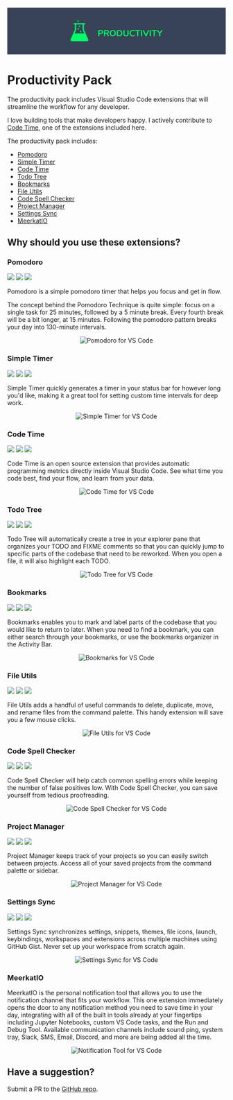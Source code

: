![Banner](banner.png)

# Productivity Pack

The productivity pack includes Visual Studio Code extensions that will streamline the workflow for any developer. 

I love building tools that make developers happy. I actively contribute to [Code Time](https://marketplace.visualstudio.com/items?itemName=softwaredotcom.swdc-vscode), one of the extensions included here.

The productivity pack includes: 

* [Pomodoro](https://marketplace.visualstudio.com/items?itemName=cosminalco.pomodoro)
* [Simple Timer](https://marketplace.visualstudio.com/items?itemName=burkeholland.simple-timer)
* [Code Time](https://marketplace.visualstudio.com/items?itemName=softwaredotcom.swdc-vscode)
* [Todo Tree](https://marketplace.visualstudio.com/items?itemName=Gruntfuggly.todo-tree)
* [Bookmarks](https://marketplace.visualstudio.com/items?itemName=alefragnani.Bookmarks)
* [File Utils](https://marketplace.visualstudio.com/items?itemName=sleistner.vscode-fileutils)
* [Code Spell Checker](https://marketplace.visualstudio.com/items?itemName=streetsidesoftware.code-spell-checker)
* [Project Manager](https://marketplace.visualstudio.com/items?itemName=alefragnani.project-manager)
* [Settings Sync](https://marketplace.visualstudio.com/items?itemName=Shan.code-settings-sync)
* [MeerkatIO](https://marketplace.visualstudio.com/items?itemName=MeerkatIO.meerkatio)

## Why should you use these extensions? 

### Pomodoro

[![](https://vsmarketplacebadge.apphb.com/version-short/cosminalco.pomodoro.svg)](https://marketplace.visualstudio.com/items?itemName=cosminalco.pomodoro) 
[![](https://vsmarketplacebadge.apphb.com/installs-short/cosminalco.pomodoro.svg)](https://marketplace.visualstudio.com/items?itemName=cosminalco.pomodoro) 
[![](https://vsmarketplacebadge.apphb.com/rating-short/cosminalco.pomodoro.svg)](https://marketplace.visualstudio.com/items?itemName=cosminalco.pomodoro)

Pomodoro is a simple pomodoro timer that helps you focus and get in flow. 

The concept behind the Pomodoro Technique is quite simple: focus on a single task for 25 minutes, followed by a 5 minute break. Every fourth break will be a bit longer, at 15 minutes. Following the pomodoro pattern breaks your day into 130-minute intervals.

<p align="center" style="margin: 0 10%">
  <img src="https://github.com/cosminalco/pomodoro-vscode/raw/master/images/pomodoro.gif" alt="Pomodoro for VS Code" />
</p>

### Simple Timer

[![](https://vsmarketplacebadge.apphb.com/version-short/burkeholland.simple-timer.svg)](https://marketplace.visualstudio.com/items?itemName=burkeholland.simple-timer) 
[![](https://vsmarketplacebadge.apphb.com/installs-short/burkeholland.simple-timer.svg)](https://marketplace.visualstudio.com/items?itemName=burkeholland.simple-timer) 
[![](https://vsmarketplacebadge.apphb.com/rating-short/burkeholland.simple-timer.svg)](https://marketplace.visualstudio.com/items?itemName=burkeholland.simple-timer)

Simple Timer quickly generates a timer in your status bar for however long you'd like, making it a great tool for setting custom time intervals for deep work. 

<p align="center" style="margin: 0 10%">
  <img src="https://i.imgur.com/LONhxX5.png" alt="Simple Timer for VS Code" />
</p>

### Code Time

[![](https://vsmarketplacebadge.apphb.com/version-short/softwaredotcom.swdc-vscode.svg)](https://marketplace.visualstudio.com/items?itemName=softwaredotcom.swdc-vscode) 
[![](https://vsmarketplacebadge.apphb.com/installs-short/softwaredotcom.swdc-vscode.svg)](https://marketplace.visualstudio.com/items?itemName=softwaredotcom.swdc-vscode) 
[![](https://vsmarketplacebadge.apphb.com/rating-short/softwaredotcom.swdc-vscode.svg)](https://marketplace.visualstudio.com/items?itemName=softwaredotcom.swdc-vscode)

Code Time is an open source extension that provides automatic programming metrics directly inside Visual Studio Code. See what time you code best, find your flow, and learn from your data. 

<p align="center" style="margin: 0 10%">
  <img src="https://s3-us-west-1.amazonaws.com/swdc-static-assets/vs-code-dashboard.gif" alt="Code Time for VS Code" />
</p>

### Todo Tree

[![](https://vsmarketplacebadge.apphb.com/version-short/Gruntfuggly.todo-tree.svg)](https://marketplace.visualstudio.com/items?itemName=Gruntfuggly.todo-tree) 
[![](https://vsmarketplacebadge.apphb.com/installs-short/Gruntfuggly.todo-tree.svg)](https://marketplace.visualstudio.com/items?itemName=Gruntfuggly.todo-tree) 
[![](https://vsmarketplacebadge.apphb.com/rating-short/Gruntfuggly.todo-tree.svg)](https://marketplace.visualstudio.com/items?itemName=Gruntfuggly.todo-tree)

Todo Tree will automatically create a tree in your explorer pane that organizes your TODO and FIXME comments so that you can quickly jump to specific parts of the codebase that need to be reworked. When you open a file, it will also highlight each TODO.

<p align="center" style="margin: 0 10%">
  <img src="https://raw.githubusercontent.com/Gruntfuggly/todo-tree/master/resources/screenshot.png" alt="Todo Tree for VS Code" />
</p>

### Bookmarks

[![](https://vsmarketplacebadge.apphb.com/version-short/alefragnani.Bookmarks.svg)](https://marketplace.visualstudio.com/items?itemName=alefragnani.Bookmarks) 
[![](https://vsmarketplacebadge.apphb.com/installs-short/alefragnani.Bookmarks.svg)](https://marketplace.visualstudio.com/items?itemName=alefragnani.Bookmarks) 
[![](https://vsmarketplacebadge.apphb.com/rating-short/alefragnani.Bookmarks.svg)](https://marketplace.visualstudio.com/items?itemName=alefragnani.Bookmarks)

Bookmarks enables you to mark and label parts of the codebase that you would like to return to later. When you need to find a bookmark, you can either search through your bookmarks, or use the bookmarks organizer in the Activity Bar. 

<p align="center" style="margin: 0 10%">
  <img src="https://github.com/alefragnani/vscode-bookmarks/raw/master/images/bookmarks-toggle-labeled.gif" alt="Bookmarks for VS Code" />
</p>

### File Utils

[![](https://vsmarketplacebadge.apphb.com/version-short/sleistner.vscode-fileutils.svg)](https://marketplace.visualstudio.com/items?itemName=sleistner.vscode-fileutils) 
[![](https://vsmarketplacebadge.apphb.com/installs-short/sleistner.vscode-fileutils.svg)](https://marketplace.visualstudio.com/items?itemName=sleistner.vscode-fileutils) 
[![](https://vsmarketplacebadge.apphb.com/rating-short/sleistner.vscode-fileutils.svg)](https://marketplace.visualstudio.com/items?itemName=sleistner.vscode-fileutils)

File Utils adds a handful of useful commands to delete, duplicate, move, and rename files from the command palette. This handy extension will save you a few mouse clicks. 

<p align="center" style="margin: 0 10%">
  <img src="https://github.com/sleistner/vscode-fileutils/raw/master/images/howto.png" alt="File Utils for VS Code" />
</p>

### Code Spell Checker

[![](https://vsmarketplacebadge.apphb.com/version-short/streetsidesoftware.code-spell-checker.svg)](https://marketplace.visualstudio.com/items?itemName=streetsidesoftware.code-spell-checker) 
[![](https://vsmarketplacebadge.apphb.com/installs-short/streetsidesoftware.code-spell-checker.svg)](https://marketplace.visualstudio.com/items?itemName=streetsidesoftware.code-spell-checker) 
[![](https://vsmarketplacebadge.apphb.com/rating-short/streetsidesoftware.code-spell-checker.svg)](https://marketplace.visualstudio.com/items?itemName=streetsidesoftware.code-spell-checker)

Code Spell Checker will help catch common spelling errors while keeping the number of false positives low. With Code Spell Checker, you can save yourself from tedious proofreading. 

<p align="center" style="margin: 0 10%">
  <img src="https://raw.githubusercontent.com/Jason-Rev/vscode-spell-checker/master/packages/client/images/example.gif" alt="Code Spell Checker for VS Code" />
</p>

### Project Manager

[![](https://vsmarketplacebadge.apphb.com/version-short/alefragnani.project-manager.svg)](https://marketplace.visualstudio.com/items?itemName=alefragnani.project-manager) 
[![](https://vsmarketplacebadge.apphb.com/installs-short/alefragnani.project-manager.svg)](https://marketplace.visualstudio.com/items?itemName=alefragnani.project-manager) 
[![](https://vsmarketplacebadge.apphb.com/rating-short/alefragnani.project-manager.svg)](https://marketplace.visualstudio.com/items?itemName=alefragnani.project-manager)

Project Manager keeps track of your projects so you can easily switch between projects. Access all of your saved projects from the command palette or sidebar. 

<p align="center" style="margin: 0 10%">
  <img src="https://github.com/geoffstevens8/productivity-pack/blob/master/images/project-manager.png?raw=true" alt="Project Manager for VS Code" />
</p>

### Settings Sync

[![](https://vsmarketplacebadge.apphb.com/version-short/Shan.code-settings-sync.svg)](https://marketplace.visualstudio.com/items?itemName=Shan.code-settings-sync) 
[![](https://vsmarketplacebadge.apphb.com/installs-short/Shan.code-settings-sync.svg)](https://marketplace.visualstudio.com/items?itemName=Shan.code-settings-sync) 
[![](https://vsmarketplacebadge.apphb.com/rating-short/Shan.code-settings-sync.svg)](https://marketplace.visualstudio.com/items?itemName=Shan.code-settings-sync)

Settings Sync synchronizes settings, snippets, themes, file icons, launch, keybindings, workspaces and extensions across multiple machines using GitHub Gist. Never set up your workspace from scratch again. 

<p align="center" style="margin: 0 10%">
  <img src="https://media.giphy.com/media/xT9Iglsi3CS9noE8tW/source.gif" alt="Settings Sync for VS Code" />
</p>

### MeerkatIO

MeerkatIO is the personal notification tool that allows you to use the notification channel that fits your workflow. This one extension immediately opens the door to any notification method you need to save time in your day, integrating with all of the built in tools already at your fingertips including Jupyter Notebooks, custom VS Code tasks, and the Run and Debug Tool. Available communication channels include sound ping, system tray, Slack, SMS, Email, Discord, and more are being added all the time.

<p align="center" style="margin: 0 10%">
  <img src="https://meerkatio.com/static/images/jupyter-extension.png" alt="Notification Tool for VS Code" />
</p>

## Have a suggestion? 

Submit a PR to the [GitHub repo](https://github.com/geoffstevens8/productivity-pack). 

